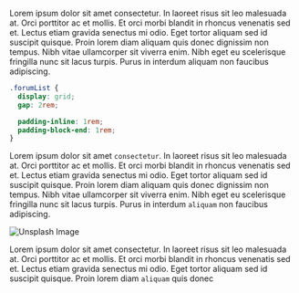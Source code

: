 Lorem ipsum dolor sit amet consectetur. In laoreet risus sit leo malesuada at. Orci porttitor ac et mollis. Et orci morbi blandit in rhoncus venenatis sed et. Lectus etiam gravida senectus mi odio. Eget tortor aliquam sed id suscipit quisque. Proin lorem diam aliquam quis donec dignissim non tempus. Nibh vitae ullamcorper sit viverra enim. Nibh eget eu scelerisque fringilla nunc sit lacus turpis. Purus in interdum aliquam non faucibus adipiscing.

```css
.forumList {
  display: grid;
  gap: 2rem;

  padding-inline: 1rem;
  padding-block-end: 1rem;
}
```

Lorem ipsum dolor sit amet `consectetur`. In laoreet risus sit leo malesuada at. Orci porttitor ac et mollis. Et orci morbi blandit in rhoncus venenatis sed et. Lectus etiam gravida senectus mi odio. Eget tortor aliquam sed id suscipit quisque. Proin lorem diam aliquam quis donec dignissim non tempus. Nibh vitae ullamcorper sit viverra enim. Nibh eget eu scelerisque fringilla nunc sit lacus turpis. Purus in interdum `aliquam` non faucibus adipiscing.

![Unsplash Image](/default-banner.png)

Lorem ipsum dolor sit amet consectetur. In laoreet risus sit leo malesuada at. Orci porttitor ac et mollis. Et orci morbi blandit in rhoncus venenatis sed et. Lectus etiam gravida senectus mi odio. Eget tortor aliquam sed id suscipit quisque. Proin lorem diam `aliquam` quis donec
